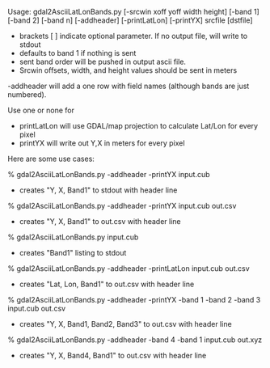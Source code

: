 Usage: gdal2AsciiLatLonBands.py [-srcwin xoff yoff width height] [-band 1] [-band 2] [-band n] [-addheader] [-printLatLon] [-printYX] srcfile [dstfile]

* brackets [ ] indicate optional parameter. If no output file, will write to stdout
* defaults to band 1 if nothing is sent
* sent band order will be pushed in output ascii file.
* Srcwin offsets, width, and height values should be sent in meters

-addheader will add a one row with field names (although bands are just numbered).

Use one or none for

 * printLatLon will use GDAL/map projection to calculate Lat/Lon for every pixel
 * printYX will write out Y,X in meters for every pixel 

Here are some use cases:

% gdal2AsciiLatLonBands.py -addheader -printYX  input.cub
* creates "Y, X, Band1" to stdout with header line

% gdal2AsciiLatLonBands.py -addheader -printYX  input.cub out.csv
* creates "Y, X, Band1" to out.csv with header line

% gdal2AsciiLatLonBands.py input.cub
* creates "Band1" listing to stdout

% gdal2AsciiLatLonBands.py  -addheader -printLatLon  input.cub out.csv
* creates "Lat, Lon, Band1" to out.csv with header line

% gdal2AsciiLatLonBands.py -addheader -printYX -band 1 -band 2 -band 3 input.cub out.csv
* creates "Y, X, Band1, Band2, Band3" to out.csv with header line

% gdal2AsciiLatLonBands.py -addheader -band 4 -band 1 input.cub out.xyz
* creates "Y, X, Band4, Band1" to out.csv with header line
